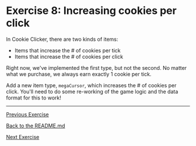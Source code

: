# Exercise 8: Increasing cookies per click

In Cookie Clicker, there are two kinds of items:

- Items that increase the # of cookies per tick
- Items that increase the # of cookies per click

Right now, we've implemented the first type, but not the second. No matter what we purchase, we always earn exactly 1 cookie per tick.  

Add a new item type, `megaCursor`, which increases the # of cookies per click. You'll need to do some re-working of the game logic and the data format for this to work!

---

[Previous Exercise](./exercise-7.md)

[Back to the README.md](../README.md)

[Next Exercise](./exercise-9.md)